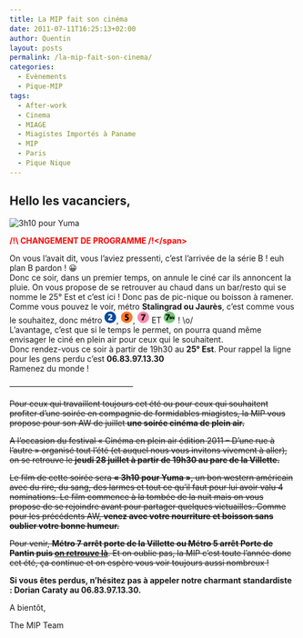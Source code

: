 ```yaml
---
title: La MIP fait son cinéma
date: 2011-07-11T16:25:13+02:00
author: Quentin
layout: posts
permalink: /la-mip-fait-son-cinema/
categories:
  - Evènements
  - Pique-MIP
tags:
  - After-work
  - Cinema
  - MIAGE
  - Miagistes Importés à Paname
  - MIP
  - Paris
  - Pique Nique
---
```

## Hello les vacanciers,

<img class="alignright" src="https://images.allocine.fr/r_160_214/b_1_cfd7e1/medias/nmedia/18/64/46/69/18922562.jpg" alt="3h10 pour Yuma" /> 

**<span style="color: #ff0000;">/!\ CHANGEMENT DE PROGRAMME /!\</span>**

On vous l&#8217;avait dit, vous l&#8217;aviez pressenti, c&#8217;est l&#8217;arrivée de la série B ! euh plan B pardon ! 😀  
Donc ce soir, dans un premier temps, on annule le ciné car ils annoncent la pluie. On vous propose de se retrouver au chaud dans un bar/resto qui se nomme le 25° Est et c&#8217;est ici ! Donc pas de pic-nique ou boisson à ramener.  
Comme vous pouvez le voir, métro **Stalingrad ou Jaurès**, c&#8217;est comme vous le souhaitez, donc métro [<img class="alignnone size-full wp-image-258" title="m2" src="/assets/uploads/2010/10/m2.gif" alt="Ligne 2" width="21" height="21" />](/assets/uploads/2010/10/m2.gif), [<img class="alignnone size-full wp-image-273" title="m5" src="/assets/uploads/2010/10/m5.gif" alt="" width="21" height="21" />](/assets/uploads/2010/10/m5.gif), [<img class="alignnone size-full wp-image-275" title="m7" src="/assets/uploads/2010/10/m7.gif" alt="" width="21" height="21" />](/assets/uploads/2010/10/m7.gif) ET [<img class="alignnone size-full wp-image-276" title="m7b" src="/assets/uploads/2010/10/m7b.gif" alt="" width="21" height="21" />](/assets/uploads/2010/10/m7b.gif) ! \o/  
L&#8217;avantage, c&#8217;est que si le temps le permet, on pourra quand même envisager le ciné en plein air pour ceux qui le souhaitent.  
Donc rendez-vous ce soir à partir de 19h30 au **25° Est**. Pour rappel la ligne pour les gens perdu c&#8217;est **06.83.97.13.30**  
Ramenez du monde !

&#8212;&#8212;&#8212;&#8212;&#8212;&#8212;&#8212;&#8212;&#8212;&#8212;&#8212;&#8212;&#8212;&#8212;&#8212;&#8211;

<span style="text-decoration: line-through;">Pour ceux qui travaillent toujours cet été ou pour ceux qui souhaitent profiter d’une soirée en compagnie de formidables miagistes, la MIP vous propose pour son AW de juillet <strong>une soirée cinéma de plein air.</strong></span>

<span style="text-decoration: line-through;">A l’occasion du festival « Cinéma en plein air édition 2011 &#8211; D&#8217;une rue à l&#8217;autre » organisé tout l’été (et auquel nous vous invitons vivement à aller), on se retrouve le <strong>jeudi 28 juillet à partir de 19h30 au parc de la Villette.</strong></span>

<span style="text-decoration: line-through;">Le film de cette soirée sera <strong>« 3h10 pour Yuma »</strong>, un bon western américain avec du rire, du sang, des larmes et tout ce qu’il faut pour lui avoir valu 4 nominations. Le film commence à la tombée de la nuit mais on vous propose de se rejoindre avant pour partager quelques victuailles. Comme pour les précédents AW, <strong>venez avec votre nourriture et boisson sans oublier votre bonne humeur.</strong></span>

<span style="text-decoration: line-through;">Pour venir, <strong>Métro 7 arrêt porte de la Villette ou Métro 5 arrêt Porte de Pantin puis <a href="https://maps.google.com/maps/ms?ie=UTF&msa=0&msid=214564014625842549677.0004a7c794fa907dc5e66">on retrouve là</a></strong>. Et on oublie pas, la MIP c’est toute l’année donc cet été, ça continue et on espère vous voir toujours aussi nombreux !</span>

**Si vous êtes perdus, n&#8217;hésitez pas à appeler notre charmant standardiste : Dorian Caraty au 06.83.97.13.30.**

A bientôt,

The MIP Team
